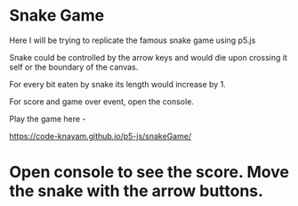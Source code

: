 # Snake Game

Here I will be trying to replicate the famous snake game using p5.js

Snake could be controlled by the arrow keys and would die upon crossing it self or the boundary of the canvas.

For every bit eaten by snake its length would increase by 1.

For score and game over event, open the console.

Play the game here -

https://code-knayam.github.io/p5-js/snakeGame/

# Open console to see the score. Move the snake with the arrow buttons.
